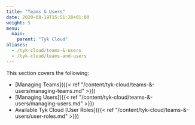 ```yaml
---
title: "Teams & Users"
date: 2020-08-19T15:51:28+01:00
weight: 5
menu:
  main:
    parent: "Tyk Cloud"
aliases:
  - /tyk-cloud/teams-&-users
  - /tyk-cloud/teams-and-users
---
```


This section covers the following:

* [Managing Teams]({{< ref "/content/tyk-cloud/teams-&-users/managing-teams.md" >}})
* [Managing Users]({{< ref "/content/tyk-cloud/teams-&-users/managing-users.md" >}})
* Available Tyk Cloud [User Roles]({{< ref "/content/tyk-cloud/teams-&-users/user-roles.md" >}})
